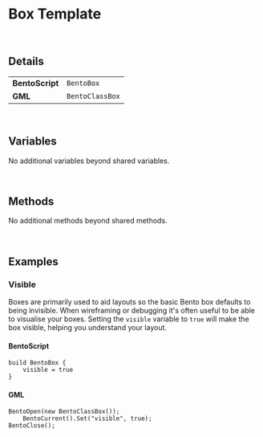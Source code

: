 # Box Template

&nbsp;

## Details

<table>
    <tr>
		<td><b>BentoScript</b></td>
		<td><code>BentoBox</code></td>
    </tr>
    <tr>
		<td><b>GML</b></td>
		<td><code>BentoClassBox</code></td>
    </tr>
</table>

&nbsp;

## Variables

No additional variables beyond shared variables.

&nbsp;

## Methods

No additional methods beyond shared methods.

&nbsp;

## Examples

### Visible

Boxes are primarily used to aid layouts so the basic Bento box defaults to being invisible. When wireframing or debugging it's often useful to be able to visualise your boxes. Setting the `visible` variable to `true` will make the box visible, helping you understand your layout.

<!-- tabs:start -->

#### **BentoScript**

```
build BentoBox {
	visible = true
}
```

#### **GML**

```
BentoOpen(new BentoClassBox());
    BentoCurrent().Set("visible", true);
BentoClose();
```

<!-- tabs:end -->